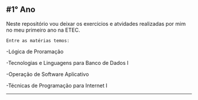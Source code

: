 #1° Ano
--------------------------------------
	
Neste repositório vou deixar os exercicios e atvidades realizadas por mim no meu 
primeiro ano na ETEC.

	Entre as matérias temos:

-Lógica de Proramação

-Tecnologias e Linguagens para Banco de Dados I

-Operação de Software Aplicativo

-Técnicas de Programação para Internet I 

---------------------------------------


